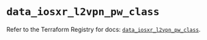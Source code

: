 # `data_iosxr_l2vpn_pw_class`

Refer to the Terraform Registry for docs: [`data_iosxr_l2vpn_pw_class`](https://registry.terraform.io/providers/ciscodevnet/iosxr/0.6.0/docs/data-sources/l2vpn_pw_class).
